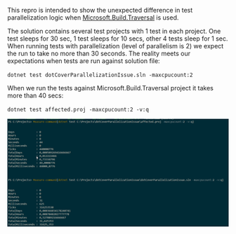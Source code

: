 This repro is intended to show the unexpected difference in test parallelization logic when [Microsoft.Build.Traversal](https://github.com/microsoft/MSBuildSdks/tree/main/src/Traversal#microsoftbuildtraversal) is used.

The solution contains several test projects with 1 test in each project. One test sleeps for 30 sec, 1 test sleeps for 10 secs, other 4 tests sleep for 1 sec. When running tests with parallelization (level of parallelism is 2) we expect the run to take no more than 30 seconds. The reality meets our expectations when tests are run against solution file:

`dotnet test dotCoverParallelizationIssue.sln -maxcpucount:2`

When we run the tests against Microsoft.Build.Traversal project it takes more than 40 secs:

`dotnet test affected.proj -maxcpucount:2 -v:q`

![File](file.png)
